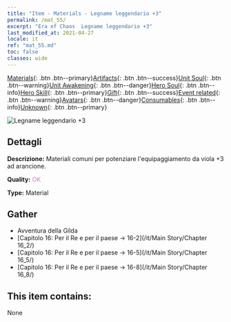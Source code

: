 ```yaml
---
title: "Item - Materials - Legname leggendario +3"
permalink: /mat_55/
excerpt: "Era of Chaos  Legname leggendario +3"
last_modified_at: 2021-04-27
locale: it
ref: "mat_55.md"
toc: false
classes: wide
---
```

 [Materials](/ItemsIT/){: .btn .btn--primary}[Artifacts](/ItemsIT/Artifacts/){: .btn .btn--success}[Unit Soul](/ItemsIT/UnitSoul/){: .btn .btn--warning}[Unit Awakening](/ItemsIT/UnitAwakening/){: .btn .btn--danger}[Hero Soul](/ItemsIT/HeroSoul/){: .btn .btn--info}[Hero Skill](/ItemsIT/HeroSkill/){: .btn .btn--primary}[Gift](/ItemsIT/Gift/){: .btn .btn--success}[Event related](/ItemsIT/Events/){: .btn .btn--warning}[Avatars](/ItemsIT/Avatars/){: .btn .btn--danger}[Consumables](/ItemsIT/Consumables/){: .btn .btn--info}[Unknown](/ItemsIT/Unknown/){: .btn .btn--primary}

 ![Legname leggendario +3](/images/t/i_cailiao_mucai2.png)

## Dettagli
 **Descrizione:** Materiali comuni per potenziare l'equipaggiamento da viola +3 ad arancione.

 **Quality:** <span style="color: #DA70D6">OK</span>

 **Type:** Material

## Gather

*    Avventura della Gilda 
*    [Capitolo 16: Per il Re e per il paese -> 16-2](/it/Main Story/Chapter 16_2/) 
*    [Capitolo 16: Per il Re e per il paese -> 16-5](/it/Main Story/Chapter 16_5/) 
*    [Capitolo 16: Per il Re e per il paese -> 16-8](/it/Main Story/Chapter 16_8/) 

## This item contains:

  None

